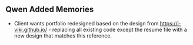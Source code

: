 ## Qwen Added Memories
- Client wants portfolio redesigned based on the design from https://i-viki.github.io/ - replacing all existing code except the resume file with a new design that matches this reference.
